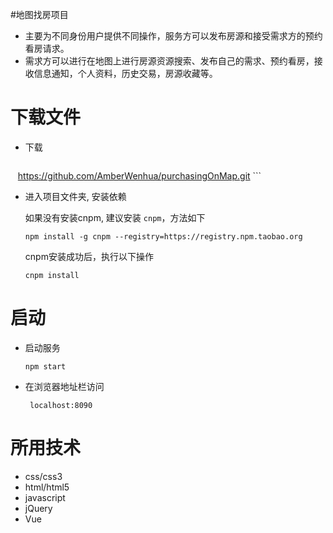 #地图找房项目
* 主要为不同身份用户提供不同操作，服务方可以发布房源和接受需求方的预约看房请求。 
* 需求方可以进行在地图上进行房源资源搜索、发布自己的需求、预约看房，接收信息通知，个人资料，历史交易，房源收藏等。


# 下载文件
* 下载
    ```
    https://github.com/AmberWenhua/purchasingOnMap.git
     ```

* 进入项目文件夹, 安装依赖

  如果没有安装cnpm, 建议安装 `cnpm`，方法如下
 
    ```
    npm install -g cnpm --registry=https://registry.npm.taobao.org
     ```
   
    cnpm安装成功后，执行以下操作
     ```
    cnpm install 
    ```

# 启动

* 启动服务
    ```
    npm start
     ```

* 在浏览器地址栏访问
 	```
	 localhost:8090
	```
# 所用技术
* css/css3
* html/html5
* javascript
* jQuery
* Vue
